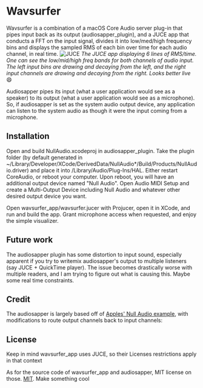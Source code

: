 # Wavsurfer

Wavsurfer is a combination of a macOS Core Audio server plug-in that pipes input back as its output (audiosapper_plugin), and a JUCE app that conducts a FFT on the input signal, divides it into low/med/high frequency bins and displays the sampled RMS of each bin over time for each audio channel, in real time.
![JUCE](https://github.com/AurimasBalciunas/wavsurfer/assets/56936689/8b3f8a0a-644d-4dab-8575-756c2c919dda)
*The JUCE app displaying 6 lines of RMS/time. One can see the low/mid/high freq bands for both channels of audio input. The left input bins are drawing and decaying from the left, and the right input channels are drawing and decaying from the right. Looks better live* 😄

Audiosapper pipes its input (what a user application would see as a speaker) to its output (what a user application would see as a microphone). So, if audiosapper is set as the system audio output device, any application can listen to the system audio as though it were the input coming from a microphone.

## Installation

Open and build NullAudio.xcodeproj in audiosapper_plugin. Take the plugin folder (by default generated in ~/Library/Developer/XCode/DerivedData/NullAudio*/Build/Products/NullAudio.driver) and place it into /Library/Audio/Plug-Ins/HAL. Either restart CoreAudio, or reboot your computer. Upon reboot, you will have an additional output device named "Null Audio". Open Audio MIDI Setup and create a Multi-Output Device including Null Audio and whatever other desired output device you want.

Open wavsurfer_app/wavsurfer.jucer with Projucer, open it in XCode, and run and build the app. Grant microphone access when requested, and enjoy the simple visualizer. 

## Future work

The audiosapper plugin has some distortion to input sound, especially apparent if you try to writemix audiosapper's output to multiple listeners (say JUCE + QuickTime player). The issue becomes drastically worse with multiple readers, and I am trying to figure out what is causing this. Maybe some real time constraints. 

## Credit
The audiosapper is largely based off of [Apples' Null Audio example](https://developer.apple.com/documentation/coreaudio/creating_an_audio_server_driver_plug-in/), with modifications to route output channels back to input channels: 

## License

Keep in mind wavsurfer_app uses JUCE, so their Licenses restrictions apply in that context

As for the source code of wavsurfer_app and audiosapper, MIT license on those.
[MIT](https://choosealicense.com/licenses/mit/). Make something cool

